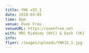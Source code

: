 ```yaml
---
title: YNK ≠32_1
date: 2018-03-05
time: 8pm
venue: Oxen Free
venueURL: https://oxenfree.net
with: MRC Riddims (NYC) & Dash (YK)
info:
flyer: /images/uploads/YNK32_1.jpg
---
```


